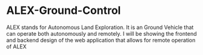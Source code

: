# ALEX-Ground-Control
ALEX stands for Autonomous Land Exploration. It is an Ground Vehicle that can operate both autonomously and remotely. I will be showing the frontend and backend design of the web application that allows for remote operation of ALEX 
